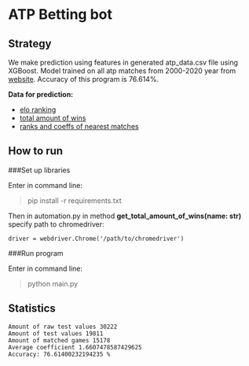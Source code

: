 # ATP Betting bot

## Strategy

We make prediction using features in generated atp_data.csv file using XGBoost. 
Model trained on all atp matches from 2000-2020 year from [website](http://tennis-data.co.uk/data.php).
Accuracy of this program is 76.614%.

**Data for prediction:**
- [elo ranking](http://tennisabstract.com/reports/atp_elo_ratings.html)
- [total amount of wins](https://www.atptour.com/en/content/ajax/player-match-record-page?matchRecordType=tour&playerId=")
- [ranks and coeffs of nearest matches](https://www.tennisexplorer.com)

## How to run 

###Set up libraries

Enter in command line:

> pip install -r requirements.txt

Then in automation.py in method **get_total_amount_of_wins(name: str)** specify path to chromedriver:
    
    driver = webdriver.Chrome('/path/to/chromedriver')

###Run program

Enter in command line:

> python main.py

## Statistics
	Amount of raw test values 30222
	Amount of test values 19811
	Amount of matched games 15178
	Average coefficient 1.6607478587429625
	Accuracy: 76.61400232194235 %